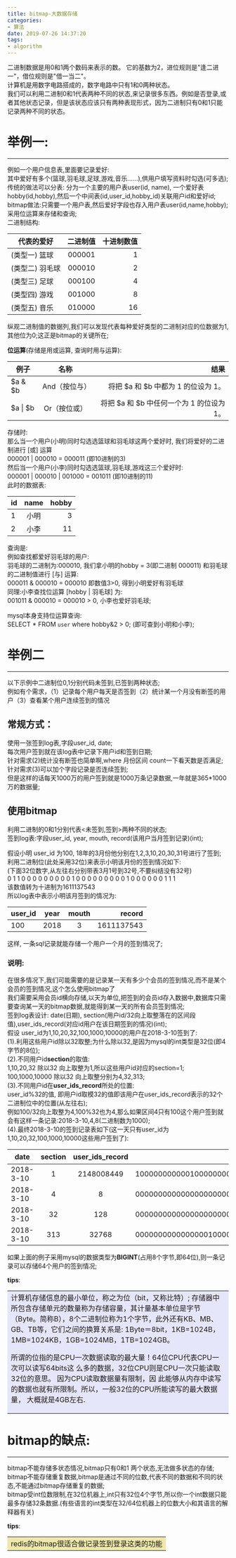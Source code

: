 ```yaml
---
title: bitmap-大数据存储
categories:
- 算法
date: 2019-07-26 14:37:20
tags:
- algorithm
---
```

二进制数据是用0和1两个数码来表示的数。 它的基数为2，进位规则是"逢二进一"，借位规则是"借一当二"。  
计算机是用数字电路搭成的，数字电路中只有1和0两种状态。     
我们可以利用二进制0和1代表两种不同的状态,来记录很多东西。例如是否登录,或者其他状态记录，但是该状态应该只有两种表现形式，因为二进制只有0和1只能记录两种不同的状态。

# 举例一:
- - -
例如一个用户信息表,里面要记录爱好:   
其中爱好有多个(篮球,羽毛球,足球,游戏,音乐......),供用户填写资料时勾选(可多选);   
传统的做法可以分表: 分为一个主要的用户表user(id, name), 一个爱好表hobby(id,hobby),然后一个中间表(id,user_id,hobby_id)关联用户id和爱好id;   
bitmap做法:只需要一个用户表,然后爱好字段也存入用户表user(id,name,hobby);采用位运算来存储和查询;   
二进制结构:   

代表的爱好  |	二进制值  |	十进制数值 
---      |:--:       |---:
(类型一) 篮球      |	000001  |   1   
(类型二) 羽毛球    |000010   | 2
(类型三) 足球      |000100	| 4
(类型四) 游戏      |001000	| 8
(类型五) 音乐      |010000	| 16

纵观二进制值的数据列,我们可以发现代表每种爱好类型的二进制对应的位数据为1,其他位为0;这正是bitmap的关键所在;   

**位运算**(存储是用或运算, 查询时用与运算):   

 例子 |	名称  |	结果 
---      |:--:       |---:
$a & $b	 | And（按位与）|	将把 $a 和 $b 中都为 1 的位设为 1。
$a \| $b |	Or（按位或）|	将把 $a 和 $b 中任何一个为 1 的位设为 1。

存储时:   
那么当一个用户(小明)同时勾选选篮球和羽毛球这两个爱好时, 我们将爱好的二进制进行 [或] 运算   
000001 |  000010  =  000011 (即10进制的3)   
然后当一个用户(小李)同时勾选选篮球,羽毛球,游戏这三个爱好时:   
000001 |  000010 | 001000 =  001011 (即10进制的11)   
此时的数据表:   

id	| name	| hobby
---      |:--:    |---:
1	| 小明	| 3
2	| 小李	| 11

查询是:   
例如查找都爱好羽毛球的用户:   
羽毛球的二进制为:000010, 我们拿小明的hobby = 3(即二进制 000011) 和羽毛球的二进制值进行 [与] 运算:   
000011 & 000010 = 000010 即数值3>0, 得到小明爱好有羽毛球   
同理:小李查找位运算 [hobby | 羽毛球] 为:     
001011 & 000010 = 000010  > 0, 小李也爱好羽毛球;   

mysql本身支持位运算查询:   
SELECT * FROM `user` where  hobby&2 > 0; (即可查到小明和小李);   

# 举例二 
- - -
以下示例中二进制位0,1分别代码未签到,已签到两种状态;      
例如有个需求，（1）记录每个用户每天是否签到（2）统计某一个月没有断签的用户（3）查看某个用户连续签到的情况        
## 常规方式： 
使用一张签到log表,字段user_id, date;     
每次用户签到就在该log表中记录下用户id和签到日期;   
针对需求(2)统计没有断签也简单啊,where 月份区间 count一下看天数是否满足;    
针对需求(3)可以加个字段记录是否连续签到;       
但是这样的话每天1000万的用户签到就是1000万条记录数据,一年就是365*1000万的数据量;      

## 使用bitmap
利用二进制的0和1分别代表<未签到,签到>两种不同的状态;       
签到log表:字段user_id, year, mouth, record(该用户当月签到记录)(int);         

假设小明 user_id 为100, 18年的3月份他分别在1,2,3,10,20,30,31号进行了签到;         
利用二进制位(此处采用32位)来表示小明该月份的签到情况如下:        
(下面32位数字,从左往右分别带表3月1号到32号,不要纠结没有32号)        
 0 1 1 0 0 0 0 0 0 0 0 0 1 0 0 0 0 0 0 0 0 0 1 0 0 0 0 0 0 1 1 1        
该数值转为十进制为1611137543     
所以log表中表示小明该月签到的情况为:           
         
user_id  |	year  |	mouth | record
---      |:--:    |:--:   |---:
100      |	2018  |   3   | 1611137543

这样, 一条sql记录就能存储一个用户一个月的签到情况了;       
     
### 说明:   
在很多情况下,我们可能需要的是记录某一天有多少个会员的签到情况,而不是某个会员的签到情况,这个怎么使用bitmap了      
我们需要采用会员id横向存储,以天为单位,把签到的会员id存入数据中,数据库只需要查询某一天的bitmap数据,就能得到某一天的所有会员签到情况;    
签到log表设计: date(日期), section(用户id/32向上取整落在的区间段值),user_ids_record(对应id用户在该日期签到的情况)(int);     
假设 user_id为1,10,20,32,100,1000,10000的用户在2018-3-10签到了:           
(1).利用这些用户id除以32取整;为什么除以32,是因为mysql的int类型是32位(即4字节的8位);          
(2).不同用户id**section**的取值:         
1,10,20,32 除以32 向上取整为1,所以这些用户id对应的section=1;       
100,1000,10000 除以32 向上取整分别为4,32,313;        
(3).不同用户id在**user_ids_record**所处的位置:      
user_id%32的值, 即用户id取模32的值即该用户在user_ids_record表示的32个二进制位中的位置(从左往右);     
例如100/32向上取整为4,100%32也为4,那么如果区间4只有100这个用户签到就会有这样一条记录:2018-3-10,4,8(二进制数为1000);         
(4).最终2018-3-10的签到记录表如下(这一天只有user_id为1,10,20,32,100,1000,10000这些用户签到了):          

date  |	section  |	user_ids_record | 备注的二进制值
---      |:--:    |:--:   |---:
2018-3-10 |	1    |   2148008449   | 10000000000010000000001000000001
2018-3-10 |	4    |   8            | 00000000000000000000000000001000
2018-3-10 |	32   |   128          | 00000000000000000000000010000000
2018-3-10 |	313  |   32768        | 00000000000000001000000000000000

如果上面的例子采用mysql的数据类型为**BIGINT**(占用8个字节,即64位),则一条记录可以存储64个用户的签到情况;

**tips**:

<table><tr><td bgcolor="#E6E6FA">
计算机存储信息的最小单位，称之为位（bit，又称比特）; 
存储器中所包含存储单元的数量称为存储容量，其计量基本单位是字节（Byte。简称B），8个二进制位称为1个字节，此外还有KB、MB、GB、TB等，它们之间的换算关系是:
1Byte＝8bit，1KB=1024B，1MB=1024KB，1GB=1024MB，1TB=1024GB。

所谓的位指的是CPU一次数据读取的最大量！64位CPU代表CPU一次可以读写64bits这
么多的数据，32位CPU则是CPU一次只能读取32位的意思。 因为CPU读取数据量有限制，因
此能够从内存中读写的数据也就有所限制。所以，一般32位的CPU所能读写的最大数据量，
大概就是4GB左右.
</td></tr></table>


# bitmap的缺点:
- - -    
bitmap不能存储多状态情况,bitmap只有0和1 两个状态,无法做多状态的存储;     
bitmap不能存储重复数据,bitmap是通过不同的位数,代表不同的数据和不同的状态,不能通过bitmap存储重复的数据;       
bitmap受int位数限制,在32位机器上,int只有32位4个字节,所以你一个int数据只能最多存储32条数据.(有些语言的int类型在32/64位机器上的位数大小和其语言的解释器有关)        

**tips**:
<table><tr><td bgcolor="#EEE8AA">
redis的bitmap很适合做记录签到登录这类的功能
</td></tr></table>    